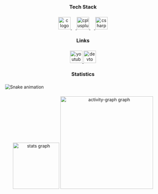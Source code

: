 <h3 align="center">Tech Stack</h3>

###

<div align="center">
  <a href="https://learn.microsoft.com/en-us/cpp/c-language/?view=msvc-170" target="_blank">
    <img src="https://cdn.jsdelivr.net/gh/devicons/devicon/icons/c/c-original.svg" height="40" alt="c logo"  />
    <img width="12" />
  </a>
  <a href="https://learn.microsoft.com/en-us/cpp/?view=msvc-170" target="_blank">
    <img src="https://cdn.jsdelivr.net/gh/devicons/devicon/icons/cplusplus/cplusplus-original.svg" height="40" alt="cplusplus logo"  />
    <img width="12" />
  </a>
  <a href="https://learn.microsoft.com/en-us/dotnet/csharp/tour-of-csharp/" target="_blank">
    <img src="https://cdn.jsdelivr.net/gh/devicons/devicon/icons/csharp/csharp-original.svg" height="40" alt="csharp logo"  />
  </a>
</div>

###

<h3 align="center">Links</h3>

###

<div align="center">
  <a href="https://www.youtube.com/channel/UCrNNx-TOpgWkIcGM0vdykDQ" target="_blank">
    <img src="https://img.shields.io/static/v1?message=Youtube&logo=youtube&label=&color=FF0000&logoColor=white&labelColor=&style=for-the-badge" height="40" alt="youtube logo"  />
  </a>
  <a href="https://dev.to/willowisp" target="_blank">
    <img src="https://img.shields.io/static/v1?message=dev.to&logo=dev.to&label=&color=0A0A0A&logoColor=white&labelColor=&style=for-the-badge" height="40" alt="devto logo"  />
  </a>
</div>

###

<h3 align="center">Statistics</h3>

###

<img src="https://raw.githubusercontent.com/GitWillowisp/GitWillowisp/output/snake.svg" alt="Snake animation" />

###

<div align="center">
  <img src="https://github-readme-stats.vercel.app/api?username=GitWillowisp&hide_title=true&hide_rank=false&show_icons=true&include_all_commits=true&count_private=true&disable_animations=false&theme=github_dark&locale=en&hide_border=true&order=1" height="150" alt="stats graph"  />
  <img src="https://github-readme-activity-graph.vercel.app/graph?username=GitWillowisp&radius=16&theme=github-dark&area=true&order=5&hide_border=true&hide_title=false" height="300" alt="activity-graph graph"  />
</div>

###
